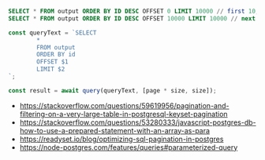 ```sql
SELECT * FROM output ORDER BY ID DESC OFFSET 0 LIMIT 10000 // first 10,000 rows
SELECT * FROM output ORDER BY ID DESC OFFSET 10000 LIMIT 10000 // next 10,000 rows
```

```javascript
const queryText = `SELECT
        *
        FROM output
        ORDER BY id
        OFFSET $1
        LIMIT $2
`;

const result = await query(queryText, [page * size, size]);
```

- <https://stackoverflow.com/questions/59619956/pagination-and-filtering-on-a-very-large-table-in-postgresql-keyset-pagination>
- <https://stackoverflow.com/questions/53280333/javascript-postgres-db-how-to-use-a-prepared-statement-with-an-array-as-para>
- <https://readyset.io/blog/optimizing-sql-pagination-in-postgres>
- <https://node-postgres.com/features/queries#parameterized-query>
